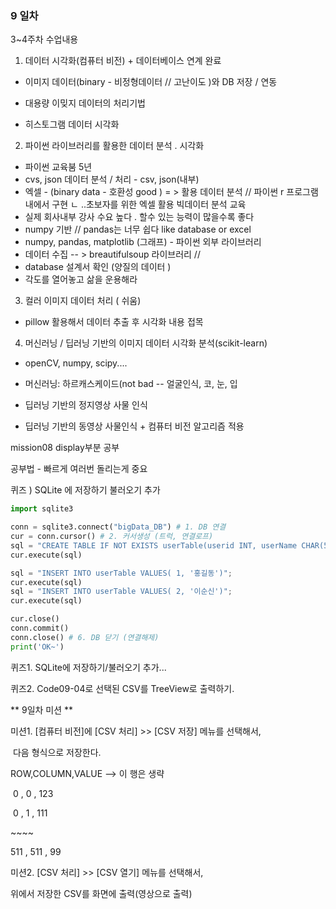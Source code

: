 ### 9 일차 ###

3~4주차 수업내용

1) 데이터 시각화(컴퓨터 비전) + 데이터베이스 연계 완료 

- 이미지 데이터(binary - 비정형데이터 // 고난이도 )와 DB 저장 / 연동

- 대용량 이밎지 데이터의 처리기법
- 히스토그램 데이터 시각화

2) 파이썬 라이브러리를 활용한 데이터 분석 . 시각화

- 파이썬 교육붐 5년
- cvs, json 데이터 분석 / 처리 - csv, json(내부)
- 엑셀 - (binary data - 호환성 good ) = > 활용 데이터 분석 // 파이썬 r 프로그램 내에서 구현 ㄴ ..초보자를 위한 엑셀 활용 빅데이터 분석 교육
- 실제 회사내부 강사 수요 높다 . 할수 있는 능력이 많을수록 좋다
- numpy 기반 // pandas는 너무 쉽다 like database or excel
- numpy, pandas, matplotlib (그래프) - 파이썬 외부 라이브러리
- 데이터 수집 -- > breautifulsoup 라이브러리 // 
- database  설계서 확인 (양질의 데이터 )
- 각도를 열어놓고 삶을 운용해라 

3) 컬러 이미지 데이터 처리 ( 쉬움) 

* pillow 활용해서 데이터 추출 후 시각화 내용 접목

4) 머신러닝 / 딥러닝 기반의 이미지 데이터 시각화 분석(scikit-learn)

* openCV, numpy, scipy....

* 머신러닝: 하르캐스케이드(not bad -- 얼굴인식,  코, 눈, 입

* 딥러닝 기반의 정지영상 사물 인식 

* 딥러닝 기반의 동영상 사물인식 + 컴퓨터 비전 알고리즘 적용

  

mission08 display부분 공부

공부법 - 빠르게 여러번 돌리는게 중요



퀴즈 ) SQLite 에 저장하기 불러오기 추가 

```python
import sqlite3

conn = sqlite3.connect("bigData_DB") # 1. DB 연결
cur = conn.cursor() # 2. 커서생성 (트럭, 연결로프)
sql = "CREATE TABLE IF NOT EXISTS userTable(userid INT, userName CHAR(5))"
cur.execute(sql)

sql = "INSERT INTO userTable VALUES( 1, '홍길동')";
cur.execute(sql)
sql = "INSERT INTO userTable VALUES( 2, '이순신')";
cur.execute(sql)

cur.close()
conn.commit()
conn.close() # 6. DB 닫기 (연결해제)
print('OK~')
```

퀴즈1. SQLite에 저장하기/불러오기 추가...

퀴즈2. Code09-04로 선택된 CSV를 TreeView로 출력하기.

** 9일차 미션 **

미션1. [컴퓨터 비전]에 [CSV 처리] >> [CSV 저장] 메뉴를 선택해서,

​        다음 형식으로 저장한다.

  ROW,COLUMN,VALUE  --> 이 행은 생략

​    0   ,  0         , 123

​    0   ,  1         , 111

 \~~~~

   511 , 511       , 99

미션2. [CSV 처리] >> [CSV 열기] 메뉴를 선택해서,

   위에서 저장한 CSV를 화면에 출력(영상으로 출력)